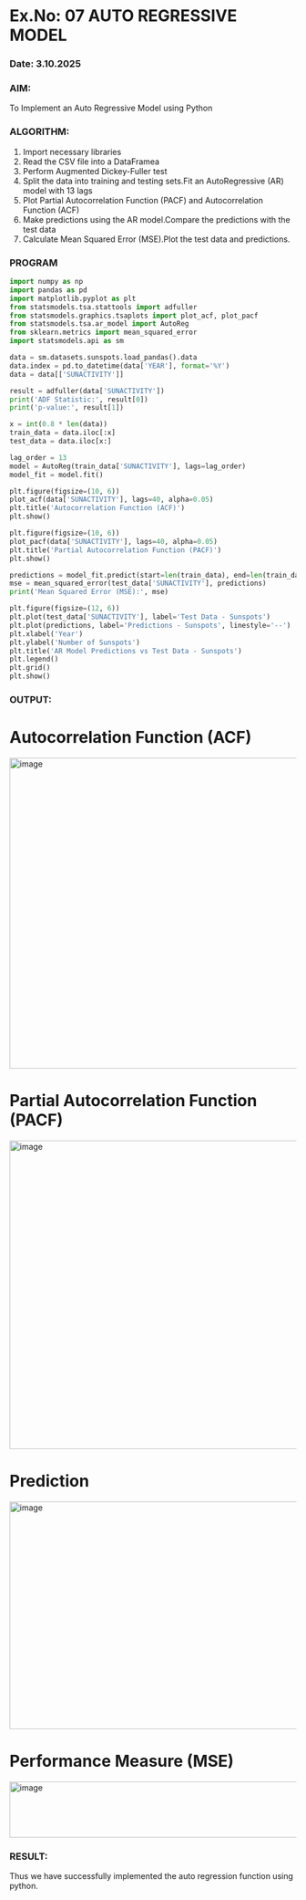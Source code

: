 # Ex.No: 07 AUTO REGRESSIVE MODEL
### Date: 3.10.2025

### AIM:
To Implement an Auto Regressive Model using Python

### ALGORITHM:
1. Import necessary libraries
2. Read the CSV file into a DataFramea
3. Perform Augmented Dickey-Fuller test
4. Split the data into training and testing sets.Fit an AutoRegressive (AR) model with 13 lags
5. Plot Partial Autocorrelation Function (PACF) and Autocorrelation Function (ACF)
6. Make predictions using the AR model.Compare the predictions with the test data
7. Calculate Mean Squared Error (MSE).Plot the test data and predictions.
   
### PROGRAM
```python
import numpy as np
import pandas as pd
import matplotlib.pyplot as plt
from statsmodels.tsa.stattools import adfuller
from statsmodels.graphics.tsaplots import plot_acf, plot_pacf
from statsmodels.tsa.ar_model import AutoReg
from sklearn.metrics import mean_squared_error
import statsmodels.api as sm

data = sm.datasets.sunspots.load_pandas().data
data.index = pd.to_datetime(data['YEAR'], format='%Y')
data = data[['SUNACTIVITY']] 

result = adfuller(data['SUNACTIVITY'])
print('ADF Statistic:', result[0])
print('p-value:', result[1])

x = int(0.8 * len(data))
train_data = data.iloc[:x]
test_data = data.iloc[x:]

lag_order = 13
model = AutoReg(train_data['SUNACTIVITY'], lags=lag_order)
model_fit = model.fit()

plt.figure(figsize=(10, 6))
plot_acf(data['SUNACTIVITY'], lags=40, alpha=0.05)
plt.title('Autocorrelation Function (ACF)')
plt.show()

plt.figure(figsize=(10, 6))
plot_pacf(data['SUNACTIVITY'], lags=40, alpha=0.05)
plt.title('Partial Autocorrelation Function (PACF)')
plt.show()

predictions = model_fit.predict(start=len(train_data), end=len(train_data)+len(test_data)-1)
mse = mean_squared_error(test_data['SUNACTIVITY'], predictions)
print('Mean Squared Error (MSE):', mse)

plt.figure(figsize=(12, 6))
plt.plot(test_data['SUNACTIVITY'], label='Test Data - Sunspots')
plt.plot(predictions, label='Predictions - Sunspots', linestyle='--')
plt.xlabel('Year')
plt.ylabel('Number of Sunspots')
plt.title('AR Model Predictions vs Test Data - Sunspots')
plt.legend()
plt.grid()
plt.show()

```
### OUTPUT:

# Autocorrelation Function (ACF)

<img width="731" height="545" alt="image" src="https://github.com/user-attachments/assets/b0e3b881-4661-4b01-9703-d982f3195fba" />

# Partial Autocorrelation Function (PACF)

<img width="739" height="541" alt="image" src="https://github.com/user-attachments/assets/58e83e37-45eb-451a-ab1b-5166e2be83c1" />

# Prediction

<img width="775" height="399" alt="image" src="https://github.com/user-attachments/assets/4de86b9a-8d63-4567-bfe3-555d0d99fdc6" />

# Performance Measure (MSE)

<img width="628" height="98" alt="image" src="https://github.com/user-attachments/assets/bae7316e-9efb-4204-9164-b6b8a6870c2c" />


### RESULT:
Thus we have successfully implemented the auto regression function using python.
